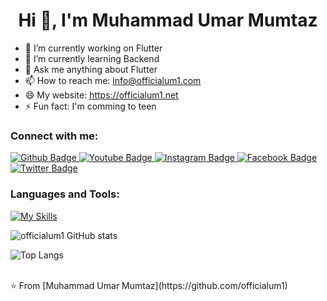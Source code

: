  <h1 align="center">Hi 👋, I'm Muhammad Umar Mumtaz</h1>

- 🔭 I’m currently working on Flutter
- 🌱 I’m currently learning Backend
- 💬 Ask me anything about Flutter 
- 📫 How to reach me: info@officialum1.com
- 😄 My website: https://officialum1.net
- ⚡ Fun fact: I'm comming to teen
  
### Connect with me:
<div id="badges">
  <a href="https://github.com/officialum1">
    <img src="https://img.shields.io/badge/Github-white?style=for-the-badge&logo=Github&logoColor=black" alt="Github Badge"/>
  </a>
  <a href="https://www.youtube.com/channel/UCRCmDVCRyjMw1C3jkRUf4Ug">
    <img src="https://img.shields.io/badge/YouTube-red?style=for-the-badge&logo=youtube&logoColor=white" alt="Youtube Badge"/>
  </a>
   <a href="https://www.instagram.com/officialum1">
    <img src="https://img.shields.io/badge/Instagram-purple?style=for-the-badge&logo=instagram&logoColor=white" alt="Instagram Badge"/>
  </a>
   <a href="https://fb.com/officialum1">
    <img src="https://img.shields.io/badge/Facebook-blue?style=for-the-badge&logo=facebook&logoColor=white" alt="Facebook Badge"/>
  </a>
   <a href="https://twitter.com/officialum1">
    <img src="https://img.shields.io/badge/Twitter-blue?style=for-the-badge&logo=twitter&logoColor=white" alt="Twitter Badge"/>
  </a>
</div>

### Languages and Tools:
[![My Skills](https://skillicons.dev/icons?i=flutter,dart,firebase,github,git,postman,figma,xd&perline=5)](https://skillicons.dev)

![officialum1 GitHub stats](https://github-readme-stats.vercel.app/api?username=officialum1&show_icons=true&theme=dark)

![Top Langs](https://github-readme-stats.vercel.app/api/top-langs/?username=officialum1&theme=dark)


<br>
⭐️ From [Muhammad Umar Mumtaz](https://github.com/officialum1)
